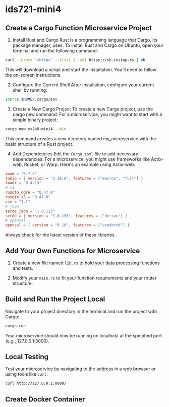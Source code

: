 # ids721-mini4

## Create a Cargo Function Microservice Project

1. Install Rust and Cargo
Rust is a programming language that Cargo, its package manager, uses. To install Rust and Cargo on Ubuntu, open your terminal and run the following command:

```bash
curl --proto '=https' --tlsv1.2 -sSf https://sh.rustup.rs | sh
```

This will download a script and start the installation. You'll need to follow the on-screen instructions.

2. Configure the Current Shell
After installation, configure your current shell by running:

```bash
source $HOME/.cargo/env
```

3. Create a New Cargo Project
To create a new Cargo project, use the cargo new command. For a microservice, you might want to start with a simple binary project:

```bash
cargo new yx248-mini4 --bin
```

This command creates a new directory named my_microservice with the basic structure of a Rust project.

4. Add Dependencies
Edit the `Cargo.toml` file to add necessary dependencies. For a microservice, you might use frameworks like Actix-web, Rocket, or Warp. Here's an example using Actix-web:

```toml
axum = "0.7.4"
tokio = { version = "1.36.0", features = ["macros", "full"] }
tower = "0.4.13"
# s3
rusoto_core = "0.47.0"
rusoto_s3 = "0.47.0"
csv = "1.1"
# json
serde_json = "1.0.113"
serde = { version = "1.0.196", features = ["derive"] }
# openssl
openssl = { version = "0.10", features = ["vendored"] }
```

Always check for the latest version of these libraries.


## Add Your Own Functions for Microservice

1. Create a new file named `lib.rs` to hold your data processing functions and tests.

2. Modify your `main.rs` to fit your function requirements and your router structure.


## Build and Run the Project Local

Navigate to your project directory in the terminal and run the project with Cargo:

```bash
cargo run
```

Your microservice should now be running on localhost at the specified port (e.g., 127.0.0.1:3000).


## Local Testing
Test your microservice by navigating to the address in a web browser or using tools like `curl`:

```bash
curl http://127.0.0.1:8080/
```


## Create Docker Container
